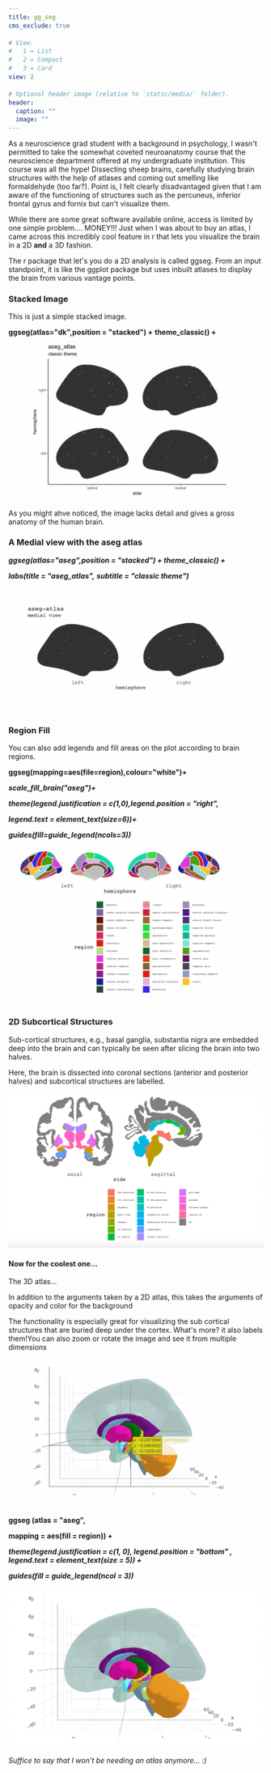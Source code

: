 ```yaml
---
title: gg_seg
cms_exclude: true

# View.
#   1 = List
#   2 = Compact
#   3 = Card
view: 2

# Optional header image (relative to `static/media/` folder).
header:
  caption: ""
  image: ""
---
```


  As a neuroscience grad student with a background in psychology, I wasn't permitted to take the somewhat coveted neuroanatomy course that the neuroscience department offered at my undergraduate institution. This course was all the hype! Dissecting sheep brains, carefully studying brain structures with the help of atlases and coming out smelling like formaldehyde (too far?). Point is, I felt clearly disadvantaged given that I am aware of the functioning of structures such as the percuneus, inferior frontal gyrus and fornix but can't visualize them. 
  
  
  While there are some great software available online, access is limited by one simple problem.... MONEY!!!
Just when I was about to buy an atlas, I came across this incredibly cool feature in r that lets you visualize the brain in a 2D **and** a 3D fashion. 

  The r package that let's you do a 2D analysis is called ggseg. From an input standpoint, it is like the ggplot package but uses inbuilt atlases to display the brain from various vantage points. 

### Stacked Image
This is just a simple stacked image. 





**ggseg(atlas="dk",position = "stacked") +**
  **theme_classic() +**
  
  
  
  
  
  
  
  
  
![screen reader text](stacked.png "caption")


























As you might ahve noticed, the image lacks detail and gives a gross anatomy of the human brain.










 
 
  

### A Medial view with the aseg atlas 











***ggseg(atlas="aseg",position = "stacked") + theme_classic() +***


***labs(title = "aseg_atlas",***
***subtitle = "classic theme")***













![screen reader text](medial.png "caption")    













### Region Fill

You can also add legends and fill areas on the plot according to brain regions.  


**ggseg(mapping=aes(file=region),colour="white")+**

  ***scale_fill_brain("aseg")+***
  
  ***theme(legend.justification = c(1,0),legend.position = "right",***
  
  ***legend.text = element_text(size=6))+***
        
  ***guides(fill=guide_legend(ncols=3))***
  
  
  
  
  
  
  
  
  
  
  
  
  
  
  
![screen reader text](white.png "caption")     


















    
### 2D Subcortical Structures    



Sub-cortical structures, e.g., basal ganglia, substantia nigra are embedded deep into the brain and can typically be seen after slicing the brain into two halves. 


Here, the brain is dissected into coronal sections (anterior and posterior halves) and subcortical structures are labelled. 








 ![screen reader text](subcortical.png "caption")    
 
 
 
 
 
 
 
 
 
 
 
 
 
 
 
 
 
  
  
 
 
 
 



#### Now for the coolest one...
 
 
 
 The 3D atlas...
 
 In addition to the arguments taken by a 2D atlas, this takes the arguments of opacity and color for the background 


The functionality is especially great for visualizing the sub cortical structures that are buried deep under the cortex. What's more? it also labels them!You can also zoom or rotate the image and see it from multiple dimensions









   
   
![screen reader text](rename.png "caption")    










    
    
    
    
    
    
    
    
**ggseg (atlas = "aseg",**


**mapping = aes(fill = region)) +**

***theme(legend.justification = c(1, 0), legend.position = "bottom" , legend.text = element_text(size = 5)) +***

  
 ***guides(fill = guide_legend(ncol = 3))***
 
 
 
 
 
 
 
 
 
 
  
![screen reader text](glass.png "caption")

















  
_Suffice to say that I won't be needing an atlas anymore... :)_ 
                                 



